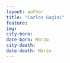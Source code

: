 ```yaml
---
layout: author
title: "Carlos Gagini"
feature: 
img:
city-born: 
date-born: Marzo
city-death: 
date-death: Marzo
---
```

